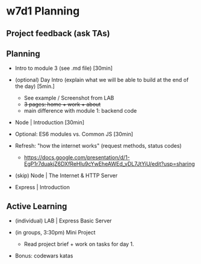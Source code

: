
# w7d1 Planning


<!--

Opt 1 (Traditional Web Applications / Multi-Page Applications):

- res.send()
- res.sendFile()
- res.render()



Opt 2 (API):

- res.json()



-->





## Project feedback (ask TAs)


<!--

Project 2 feedback:

Give feedback to students (ex. if you see anything to they can learn from).
- Let's keep it positive.
- Let's keep it brief (they'll be busy)
- Let's keep it focused on things they can learn from (they will probably not have time to implement any suggestions)

-->





## Planning

- Intro to module 3 (see .md file) [30min]

- (optional) Day Intro (explain what we will be able to build at the end of the day) [5min.]
  - See example / Screenshot from LAB
  - ~~3 pages: home + work + about~~
  - main difference with module 1: backend code

- Node | Introduction [30min]

- Optional: ES6 modules vs. Common JS [30min]

- Refresh: "how the internet works" (request methods, status codes)
  - https://docs.google.com/presentation/d/1-EgP1r7duakjZ6DXfReHIu9cYwEheAWEd_vDL7JtYiU/edit?usp=sharing

- (skip) Node | The Internet & HTTP Server

- Express | Introduction
  <!-- update: now includes Morgan + Middleware + express.json() -->
  

<!-- UPDATE: for demo, create "project-management-server" (instead of restaurant) and evolve it in the following days -->




## Active Learning

- (individual) LAB | Express Basic Server

- (in groups, 3:30pm) Mini Project
  - Read project brief + work on tasks for day 1.

- Bonus: codewars katas

<!-- workload is relatively light (most students finished mini-project early) -->



